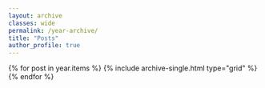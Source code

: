 ```yaml
---
layout: archive
classes: wide
permalink: /year-archive/
title: "Posts"
author_profile: true
---
```

<div class="grid__wrapper">
  {% for post in year.items %}
    {% include archive-single.html type="grid" %}
  {% endfor %}
</div>


